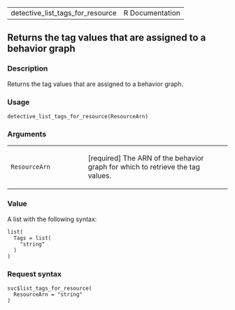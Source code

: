 <table style="width: 100%;">
<tbody>
<tr class="odd">
<td>detective_list_tags_for_resource</td>
<td style="text-align: right;">R Documentation</td>
</tr>
</tbody>
</table>

## Returns the tag values that are assigned to a behavior graph

### Description

Returns the tag values that are assigned to a behavior graph.

### Usage

    detective_list_tags_for_resource(ResourceArn)

### Arguments

<table>
<colgroup>
<col style="width: 35%" />
<col style="width: 65%" />
</colgroup>
<tbody>
<tr class="odd">
<td><code
id="detective_list_tags_for_resource_:_ResourceArn">ResourceArn</code></td>
<td><p>[required] The ARN of the behavior graph for which to retrieve
the tag values.</p></td>
</tr>
</tbody>
</table>

### Value

A list with the following syntax:

    list(
      Tags = list(
        "string"
      )
    )

### Request syntax

    svc$list_tags_for_resource(
      ResourceArn = "string"
    )
